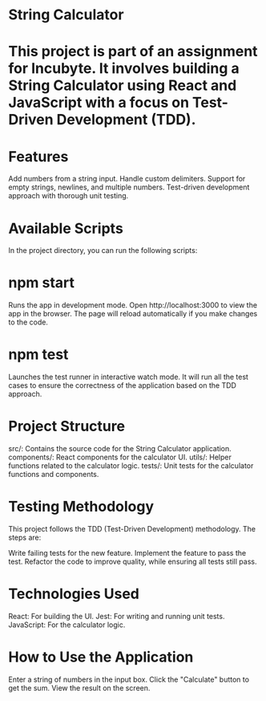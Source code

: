 # String Calculator
# This project is part of an assignment for Incubyte. It involves building a String Calculator using React and JavaScript with a focus on Test-Driven Development (TDD).

# Features
  Add numbers from a string input.
  Handle custom delimiters.
  Support for empty strings, newlines, and multiple numbers.
  Test-driven development approach with thorough unit testing.

# Available Scripts
  In the project directory, you can run the following scripts:

  # npm start
   Runs the app in development mode.
   Open http://localhost:3000 to view the app in the browser.
   The page will reload automatically if you make changes to the code.

  # npm test
   Launches the test runner in interactive watch mode.
   It will run all the test cases to ensure the correctness of the application based on the TDD approach.

# Project Structure
  src/: Contains the source code for the String Calculator application.
  components/: React components for the calculator UI.
  utils/: Helper functions related to the calculator logic.
  tests/: Unit tests for the calculator functions and components.

  
# Testing Methodology
  This project follows the TDD (Test-Driven Development) methodology. The steps are:

  Write failing tests for the new feature.
  Implement the feature to pass the test.
  Refactor the code to improve quality, while ensuring all tests still pass.

# Technologies Used
  React: For building the UI.
  Jest: For writing and running unit tests.
  JavaScript: For the calculator logic.


# How to Use the Application
  Enter a string of numbers in the input box.
  Click the "Calculate" button to get the sum.
  View the result on the screen.
